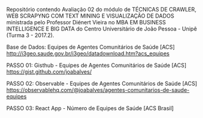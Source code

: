 Repositório contendo Avaliação 02 do módulo de TÉCNICAS DE CRAWLER, WEB SCRAPYNG COM TEXT MINING E VISUALIZAÇÃO DE DADOS ministrada pelo Professor Diénert Vieira no MBA EM BUSINESS INTELLIGENCE E BIG DATA do Centro Universitário de João Pessoa - Unipê (Turma 3 - 2017.2).

Base de Dados: Equipes de Agentes Comunitários de Saúde [ACS]
http://i3geo.saude.gov.br/i3geo/datadownload.htm?acs_equipes

PASSO 01: Gisthub - Equipes de Agentes Comunitários de Saúde [ACS]
https://gist.github.com/joabalves/

PASSO 02: Observable - Equipes de Agentes Comunitários de Saúde [ACS]
https://observablehq.com/@joabalves/agentes-comunitarios-de-saude-equipes

PASSO 03: React App - Número de Equipes de Saúde [ACS Brasil]

